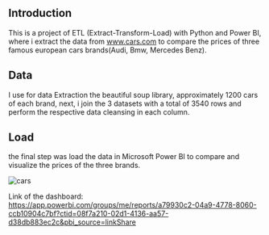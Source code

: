 ## Introduction

This is a project of ETL (Extract-Transform-Load) with Python and Power BI, where i extract the data from www.cars.com to compare the prices of three famous european cars brands(Audi, Bmw, Mercedes Benz).

## Data
I use for data Extraction the beautiful soup library, approximately 1200 cars of each brand, next, i join the 3 datasets with a total of 3540 rows and perform the respective data cleansing in each column.

## Load
the final step was load the data in Microsoft Power BI to compare and visualize the prices of the three brands.

![cars](https://user-images.githubusercontent.com/58336896/142421710-2e94949d-172e-4ddc-a337-7d66e3863947.png)

Link of the dashboard: https://app.powerbi.com/groups/me/reports/a79930c2-04a9-4778-8060-ccb10904c7bf?ctid=08f7a210-02d1-4136-aa57-d38db883ec2c&pbi_source=linkShare
